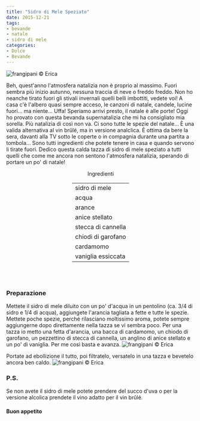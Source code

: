 ```yaml
---
title: "Sidro di Mele Speziato"
date: 2015-12-21
tags:
- bevande
- natale
- sidro di mele
categories:
- Dolce
- Bevande
---
```

![](header.jpg "frangipani © Erica")

Beh, quest'anno l'atmosfera natalizia non è proprio al massimo. Fuori sembra più inizio autunno, nessuna traccia di neve o freddo freddo. Non ho neanche tirato fuori gli stivali invernali quelli belli imbottiti, vedete voi! A casa c'è l'albero quasi sempre acceso, le canzoni di natale, candele, lucine fuori... ma niente... Uffa! Speriamo arrivi presto, il natale è alle porte! Oggi ho provato con questa bevanda supernatalizia che mi ha consigliato mia sorella. Più natalizia di così non va. Ci sono tutte le spezie del natale... È una valida alternativa al vin brûlé, ma in versione analclica. È ottima da bere la sera, davanti alla TV sotto le coperte o in compagnia durante una partita a tombola... Sono tutti ingredienti che potete tenere in casa e quando servono li tirate fuori. Dedico questa calda tazza di sidro di mele speziato a tutti quelli che come me ancora non sentono l'atmosfera natalizia, sperando di portare un po' di natale!


<div id="wrapper" style="text-align: center">    
  <div id="yourdiv" style="display: inline-block;">
    <div class="ingredients">
      <div class="ingredients-title">Ingredienti</div>
      <table>
        <tbody>
          </tr>
          <tr>
            <td>sidro di mele</td>
          </tr>
          <tr>
            <td>acqua</td>
          </tr>
          <tr>
            <td>arance</td>
          </tr>
          <tr>
            <td>anice stellato</td>
          </tr>
          <tr>
            <td>stecca di cannella</td>
          </tr>
          <tr>
            <td>chiodi di garofano</td>
          </tr>
          <tr>
            <td>cardamomo</td>
          </tr>
          <tr>
            <td>vaniglia essiccata</td>    
          </tr>
        </tbody>
      </table>
      <br></br>
    </div>
  </div>
</div>


<h3>
  <font color="grey">
    <i class="fa fa-cogs"></i>
  </font> Preparazione
</h3>

Mettete il sidro di mele diluito con un po' d'acqua in un pentolino (ca. 3/4 di sidro e 1/4 di acqua), aggiungete l'arancia tagliata a fette e tutte le spezie. Mettete poche spezie, perché rilasciano moltissimo aroma, potete sempre aggiungerne dopo direttamente nella tazza se vi sembra poco. Per una tazza io metto una fetta d'arancia, una bacca di cardamomo, un chiodo di garofano, un pezzettino di stecca di cannella, un anglino di anice stellato e un po' di vaniglia. Per me così basta e avanza. 
![](pentolino.jpg "frangipani © Erica")

Portate ad ebollizione il tutto, poi filtratelo, versatelo in una tazza e bevetelo ancora ben caldo.
![](risultato.jpg "frangipani © Erica")


<h3>
  <font color="#FFCC00">
    <i class="fa fa-lightbulb-o"></i>
  </font> P.S.
</h3>

Se non avete il sidro di mele potete prendere del succo d'uva o per la versione alcolica prendete il vino adatto per il vin brûlé.

<h4>Buon appetito
  <font color="red">
    <i class="fa fa-smile-o"></i>
  </font>
</h4>